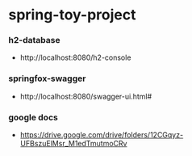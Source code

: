 # spring-toy-project

### h2-database
* http://localhost:8080/h2-console

### springfox-swagger
* http://localhost:8080/swagger-ui.html#

### google docs
* https://drive.google.com/drive/folders/12CGqyz-UFBszuElMsr_M1edTmutmoCRv
